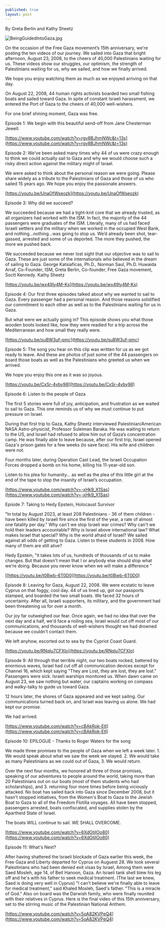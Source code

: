 ```yaml
---
published: true
layout: post
---
```

By Greta Berlin and Kathy Sheetz



![BeingGuidedIntoGaza.jpg]({{site.baseurl}}/images/BeingGuidedIntoGaza.jpg)


On the occasion of the Free Gaza movement’s 15th anniversary, we're posting the ten videos of our journey. We sailed into Gaza that bright afternoon, August 23, 2008, to the cheers of 40,000 Palestinians waiting for us. These videos show our struggles, our optimism, the strength of Palestinians waiting for us, why we sailed, and how we finally arrived.

We hope you enjoy watching them as much as we enjoyed arriving on that day.

On August 22, 2008, 44 human rights activists boarded two small fishing boats and sailed toward Gaza. In spite of constant Israeli harassment, we entered the Port of Gaza to the cheers of 40,000 well-wishers.

For one brief shining moment, Gaza was free. 

Episode 1: We begin with this beautiful send-off from Jane Chesterman Jewell.

[https://www.youtube.com/watch?v=rgv8BJhmNWc&t=13s](https://www.youtube.com/watch?v=rgv8BJhmNWc&t=13s)

Episode 2: We've been asked many times why 44 of us were crazy enough to think we could actually sail to Gaza and why we would choose such a risky direct action against the military might of Israel.

We were asked to think about the personal reason we were going. 
Please share widely as a tribute to the Palestinians of Gaza and those of us who sailed 15 years ago. We hope you enjoy the passionate answers. 

[https://youtu.be/UnaOfWseozk](https://youtu.be/UnaOfWseozk)

Episode 3: Why did we succeed? 

We succeeded because we had a tight-knit core that we already trusted,  as all organizers had worked with the ISM. In fact, the majority of the 44 passengers were graduates of the ISM. Literally, many of us had faced Israeli settlers and the military when we worked in the occupied West Bank, and nothing…nothing…was going to stop us. We’d already been shot, tear-gassed, arrested and some of us deported. The more they pushed, the more we pushed back. 

We succeeded because we never lost sight that our objective was to sail to Gaza. These are just some of the internationals who believed in the dream of sailing to Gaza. George Katsiaficas, Ph.D., Norman Saul, Ph.D. Huwaida Arraf, Co-Founder, ISM, Greta Berlin, Co-founder, Free Gaza movement, Soctt Kennedy. Kathy Sheetz

[https://youtu.be/wx49ly4M-Ks](https://youtu.be/wx49ly4M-Ks)

Episode 4: Our first three episodes talked about why we wanted to sail to Gaza. Every passenger had a personal reason. And those reasons solidified our commitment to each other as well as to the Palestinians waiting for us in Gaza.

But what were we actually going in? This episode shows you what those wooden boots looked like, how they were readied for a trip across the Mediterranean and how small they really were.

[https://youtu.be/suBW3uf-qmc](https://youtu.be/suBW3uf-qmc)

Episode 5: The song you hear on this clip was written for us as we got ready to leave. And these are photos of just some of the 44 passengers on board those boats as well as the Palestinians who greeted us when we arrived.

We hope you enjoy this one as it was so joyous.

[https://youtu.be/CxSr-4vby98](https://youtu.be/CxSr-4vby98)

Episode 6: Listen to the people of Gaza

The first 5 stories were full of joy, anticipation, and frustration as we waited to sail to Gaza. This one reminds us of why we must continue to put pressure on Israel.

During that first trip to Gaza, Kathy Sheetz interviewed Palestinian/American NASA Astro-physicist, Professor Suleiman Baraka. He was waiting to return to the US, and Israel had refused to allow him out of Gaza’s concentration camp. He was finally able to leave because, after our first trip, Israel opened Gaza's prison gates for a few weeks (to save face).  His wife and children were not.

Four months later, during Operation Cast Lead, the Israeli Occupation Forces dropped a bomb on his home, killing his 11-year-old son.

Listen to his plea for humanity... as well as the plea of this little girl at the end of the tape to stop the insanity of Israel’s occupation.

[https://www.youtube.com/watch?v=-xHk9_X1Sas](https://www.youtube.com/watch?v=-xHk9_X1Sas)

Episide 7: Taking to Hedy Epstein, Holocaust Survivor

"In total by August 2023, at least 208 Palestinians - 36 of them children - have been killed by Israeli fire since the first of the year, a rate of almost one fatality per day."
Why can't we stop Israeli war crimes? 
Why can't we hold their leaders accountable?
Why is Israel above international law? 
What makes Israel that special? 
Why is the world afraid of Israel?
We sailed against all odds of getting to Gaza. Listen to these students in 2008. How many of them are still alive?

Hedy Epstein, "it takes lots of us, hundreds of thousands of us to make changes. But that doesn't mean that I or anybody else should stop what we're doing. Because you never know when we will make a difference "

[[https://youtu.be/t0Bwb-6T0D0](https://youtu.be/t0Bwb-6T0D0)

Episode 8: Leaving for Gaza, August 22, 2008.
We were ecstatic to leave Cyprus on that foggy, cool day. 44 of us lined up, got our passports stamped, and boarded the two small boats. We faced 32 hours of uncertainty. After all, Israeli supporters, its military, and the government had been threatening us for over a month.

Our joy far outweighed our fear. Once again, we had no idea that over the next day and a half, we'd face a roiling sea, Israel would cut off most of our communications, and thousands of well-wishers thought we had drowned because we couldn't contact them.

We left anyhow, escorted out to sea by the Cypriot Coast Guard.

[https://youtu.be/RNqlu7CFXIo](https://youtu.be/RNqlu7CFXIo)

Episode 9: All through that terrible night, our two boats rocked, battered by enormous waves, Israel had cut off all communication devices except for Channel 16, which kept saying "They are Lost, they are lost, they are lost." Passengers were sick. Israeli warships monitored us. When dawn came on August 23, we saw nothing but water, our captains working on compass and walky-talky to guide us toward Gaza.

12 hours later, the shores of Gaza appeared and we kept sailing. Our communications turned back on, and Israel was leaving us alone. We had kept our promise. 

We had arrived.

[https://www.youtube.com/watch?v=cBAkRok-EtI](https://www.youtube.com/watch?v=cBAkRok-EtI)

Episode 10: EPILOGUE - Thanks to Roger Waters for the song

We made three promises to the people of Gaza when we left a week later. 1. We would speak about what we saw the week we stayed. 2. We would take as many Palestinians as we could out of Gaza, 3. We would return.

Over the next four months, we honored all three of those promises, speaking of our adventures to people around the world, taking more than 20 Palestinians out on our boats (most of them students who had scholarships), and 3. returning four more times before being viciously attacked.
No boat has sailed back into Gaza since December 2008, but it hasn't stopped initiatives, from the Women's Boat to Gaza to the Jewish Boat to Gaza to all of the Freedom Flotilla voyages. All have been stopped, passengers arrested, boats confiscated, and supplies stolen by the Apartheid State of Israel. 

The boats WILL continue to sail. WE SHALL OVERCOME.

[https://www.youtube.com/watch?v=6XdGtjIOo80](https://www.youtube.com/watch?v=6XdGtjIOo80)

Episode 11: What's Next?

After having shattered the Israeli blockade of Gaza earlier this week, the Free Gaza and Liberty departed for Cyprus on Auguest 28. 
We took several Palestinians who had been denied exit visas by Israel,  Among them were Saed Mosleh, age 14, of Beit Hanoon, Gaza. An Israeli tank shell blew his leg off and he's with his father to seek medical treatment. (The last we knew, Saed is doing very well in Cyprus)
"I can't believe we're finally able to leave for medical treatment," said Khaled Mosleh, Saed's father. "This is a miracle of God."
Also on board was the Darwish family, who were finally reunited with their relatives in Cyprus.
Here is the final video of this 15th anniversary, set to the stirring music of the Palestinian National Anthem.

[https://www.youtube.com/watch?v=5oA82KVPeQ4](https://www.youtube.com/watch?v=5oA82KVPeQ4)
